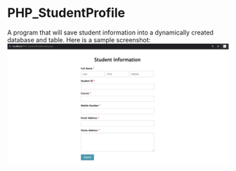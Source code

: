 # PHP_StudentProfile
A program that will save student information into a dynamically created database and table.
Here is a sample screenshot:  
![alt text](https://github.com/abegailgador/PHP_StudentProfile/blob/main/screenshot.png?raw=true)